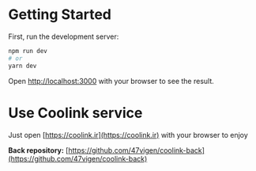 # Getting Started

First, run the development server:

```bash
npm run dev
# or
yarn dev
```

Open [http://localhost:3000](http://localhost:3000) with your browser to see the result.

# Use Coolink service

Just open [https://coolink.ir](https://coolink.ir) with your browser to enjoy 

**Back repository:** [https://github.com/47vigen/coolink-back](https://github.com/47vigen/coolink-back)
